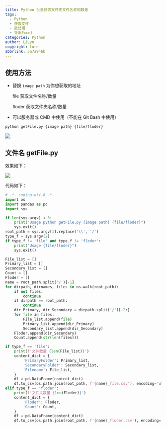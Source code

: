 ```yaml
---
title: Python 批量获取文件夹文件名称和数量
tags:
  - Python
  - 获取文件
  - 批处理
  - 导出Excel
categories: Python
author: LiLyn
copyright: ture
abbrlink: 5a7a946b
---
```

## 使用方法

- 替换 `image path` 为你想获取的地址

  file 获取文件名称/数量

  floder 获取文件夹名称/数量

- 可以服务器或 CMD 中使用（不能在 Git Bash 中使用）
```bash
python getFile.py {image path} {file/floder}
```

![](https://gitee.com/lilyn/pic/raw/master/company-img/%E6%89%B9%E9%87%8F%E8%8E%B7%E5%8F%96%E6%96%87%E4%BB%B61.jpg)

## 文件名 getFile.py

效果如下：

![](https://gitee.com/lilyn/pic/raw/master/company-img/%E6%89%B9%E9%87%8F%E8%8E%B7%E5%8F%96%E6%96%87%E4%BB%B62.jpg)

代码如下：

```python
# -*- coding:utf-8 -*-
import os
import pandas as pd
import sys

if len(sys.argv) < 3:
    print("Usage python getFile.py {image path} {file/floder}")
    sys.exit()
root_path = sys.argv[1].replace('\\', '/')
type_f = sys.argv[2]
if type_f != 'file' and type_f != 'floder':
    print("Usage {file/floder}")
    sys.exit()

File_list = []
Primary_list = []
Secondary_list = []
Count = []
Floder = []
name = root_path.split('/')[-1]
for dirpath, dirnames, files in os.walk(root_path):
    if not files:
        continue
    if dirpath == root_path:
        continue
    dir_Primary, dir_Secondary = dirpath.split('/')[-2:]
    for file in files:
        File_list.append(file)
        Primary_list.append(dir_Primary)
        Secondary_list.append(dir_Secondary)
    Floder.append(dir_Secondary)
    Count.append(str(len(files)))

if type_f == 'file':
    print(f'文件数量 {len(File_list)}')
    content_dict = {
        'PrimaryFolder': Primary_list,
        'SecondaryFolder': Secondary_list,
        'Filename': File_list,
    }
    df = pd.DataFrame(content_dict)
    df.to_csv(os.path.join(root_path, f'{name}_file.csv'), encoding='utf_8_sig')
elif type_f == 'floder':
    print(f'文件夹数量 {len(Floder)}')
    content_dict = {
        'Floder': Floder,
        'Count': Count,
    }
    df = pd.DataFrame(content_dict)
    df.to_csv(os.path.join(root_path, f'{name}_floder.csv'), encoding='utf_8_sig')
```